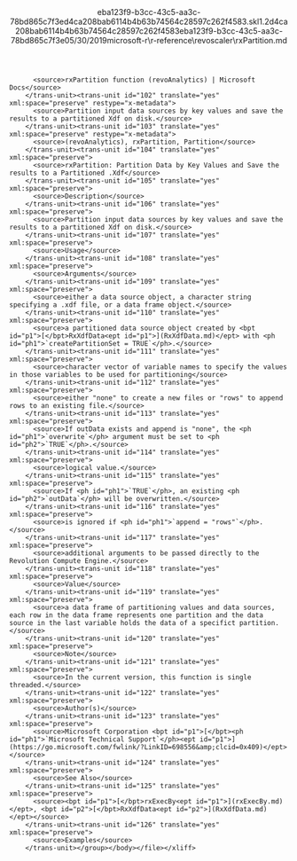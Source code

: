 <?xml version="1.0"?><xliff version="1.2" xmlns="urn:oasis:names:tc:xliff:document:1.2" xmlns:xsi="http://www.w3.org/2001/XMLSchema-instance" xsi:schemaLocation="urn:oasis:names:tc:xliff:document:1.2 xliff-core-1.2-transitional.xsd"><file datatype="xml" original="rxPartition.md" source-language="en-US" target-language="en-US"><header><tool tool-id="mdxliff" tool-name="mdxliff" tool-version="1.0-8ab897d" tool-company="Microsoft" /><xliffext:skl_file_name xmlns:xliffext="urn:microsoft:content:schema:xliffextensions">eba123f9-b3cc-43c5-aa3c-78bd865c7f3ed4ca208bab6114b4b63b74564c28597c262f4583.skl</xliffext:skl_file_name><xliffext:version xmlns:xliffext="urn:microsoft:content:schema:xliffextensions">1.2</xliffext:version><xliffext:ms.openlocfilehash xmlns:xliffext="urn:microsoft:content:schema:xliffextensions">d4ca208bab6114b4b63b74564c28597c262f4583</xliffext:ms.openlocfilehash><xliffext:ms.sourcegitcommit xmlns:xliffext="urn:microsoft:content:schema:xliffextensions">eba123f9-b3cc-43c5-aa3c-78bd865c7f3e</xliffext:ms.sourcegitcommit><xliffext:ms.lasthandoff xmlns:xliffext="urn:microsoft:content:schema:xliffextensions">05/30/2019</xliffext:ms.lasthandoff><xliffext:ms.openlocfilepath xmlns:xliffext="urn:microsoft:content:schema:xliffextensions">microsoft-r\r-reference\revoscaler\rxPartition.md</xliffext:ms.openlocfilepath></header><body><group id="content" extype="content"><trans-unit id="101" translate="yes" xml:space="preserve" restype="x-metadata">
          <source>rxPartition function (revoAnalytics) | Microsoft Docs</source>
        </trans-unit><trans-unit id="102" translate="yes" xml:space="preserve" restype="x-metadata">
          <source>Partition input data sources by key values and save the results to a partitioned Xdf on disk.</source>
        </trans-unit><trans-unit id="103" translate="yes" xml:space="preserve" restype="x-metadata">
          <source>(revoAnalytics), rxPartition, Partition</source>
        </trans-unit><trans-unit id="104" translate="yes" xml:space="preserve">
          <source>rxPartition: Partition Data by Key Values and Save the results to a Partitioned .Xdf</source>
        </trans-unit><trans-unit id="105" translate="yes" xml:space="preserve">
          <source>Description</source>
        </trans-unit><trans-unit id="106" translate="yes" xml:space="preserve">
          <source>Partition input data sources by key values and save the results to a partitioned Xdf on disk.</source>
        </trans-unit><trans-unit id="107" translate="yes" xml:space="preserve">
          <source>Usage</source>
        </trans-unit><trans-unit id="108" translate="yes" xml:space="preserve">
          <source>Arguments</source>
        </trans-unit><trans-unit id="109" translate="yes" xml:space="preserve">
          <source>either a data source object, a character string specifying a .xdf file, or a data frame object.</source>
        </trans-unit><trans-unit id="110" translate="yes" xml:space="preserve">
          <source>a partitioned data source object created by <bpt id="p1">[</bpt>RxXdfData<ept id="p1">](RxXdfData.md)</ept> with <ph id="ph1">`createPartitionSet = TRUE`</ph>.</source>
        </trans-unit><trans-unit id="111" translate="yes" xml:space="preserve">
          <source>character vector of variable names to specify the values in those variables to be used for partitioning</source>
        </trans-unit><trans-unit id="112" translate="yes" xml:space="preserve">
          <source>either "none" to create a new files or "rows" to append rows to an existing file.</source>
        </trans-unit><trans-unit id="113" translate="yes" xml:space="preserve">
          <source>If outData exists and append is "none", the <ph id="ph1">`overwrite`</ph> argument must be set to <ph id="ph2">`TRUE`</ph>.</source>
        </trans-unit><trans-unit id="114" translate="yes" xml:space="preserve">
          <source>logical value.</source>
        </trans-unit><trans-unit id="115" translate="yes" xml:space="preserve">
          <source>If <ph id="ph1">`TRUE`</ph>, an existing <ph id="ph2">`outData`</ph> will be overwritten.</source>
        </trans-unit><trans-unit id="116" translate="yes" xml:space="preserve">
          <source>is ignored if <ph id="ph1">`append = "rows"`</ph>.</source>
        </trans-unit><trans-unit id="117" translate="yes" xml:space="preserve">
          <source>additional arguments to be passed directly to the Revolution Compute Engine.</source>
        </trans-unit><trans-unit id="118" translate="yes" xml:space="preserve">
          <source>Value</source>
        </trans-unit><trans-unit id="119" translate="yes" xml:space="preserve">
          <source>a data frame of partitioning values and data sources, each row in the data frame represents one partition and the data source in the last variable holds the data of a specifict partition.</source>
        </trans-unit><trans-unit id="120" translate="yes" xml:space="preserve">
          <source>Note</source>
        </trans-unit><trans-unit id="121" translate="yes" xml:space="preserve">
          <source>In the current version, this function is single threaded.</source>
        </trans-unit><trans-unit id="122" translate="yes" xml:space="preserve">
          <source>Author(s)</source>
        </trans-unit><trans-unit id="123" translate="yes" xml:space="preserve">
          <source>Microsoft Corporation <bpt id="p1">[</bpt><ph id="ph1">`Microsoft Technical Support`</ph><ept id="p1">](https://go.microsoft.com/fwlink/?LinkID=698556&amp;clcid=0x409)</ept></source>
        </trans-unit><trans-unit id="124" translate="yes" xml:space="preserve">
          <source>See Also</source>
        </trans-unit><trans-unit id="125" translate="yes" xml:space="preserve">
          <source><bpt id="p1">[</bpt>rxExecBy<ept id="p1">](rxExecBy.md)</ept>, <bpt id="p2">[</bpt>RxXdfData<ept id="p2">](RxXdfData.md)</ept></source>
        </trans-unit><trans-unit id="126" translate="yes" xml:space="preserve">
          <source>Examples</source>
        </trans-unit></group></body></file></xliff>